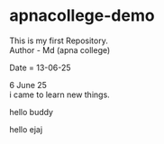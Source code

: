 # apnacollege-demo

This is my first Repository.
<br>
Author - Md (apna college)

Date = 13-06-25

6 June 25
<br>
i came to learn new things.

<h>hello buddy<h>

<p>hello ejaj<p>
